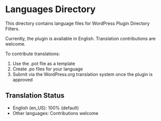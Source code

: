 # Languages Directory

This directory contains language files for WordPress Plugin Directory Filters.

Currently, the plugin is available in English. Translation contributions are welcome.

To contribute translations:
1. Use the .pot file as a template
2. Create .po files for your language
3. Submit via the WordPress.org translation system once the plugin is approved

## Translation Status

- English (en_US): 100% (default)
- Other languages: Contributions welcome